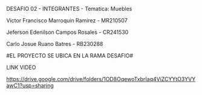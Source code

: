DESAFIO 02 - INTEGRANTES -  Tematica: Muebles

Victor Francisco Marroquin Ramirez - MR210507

Jeferson Edenilson Campos Rosales - CR241530

Carlo Josue Ruano Batres - RB230288 

#EL PROYECTO SE UBICA EN LA RAMA DESAFIO#

LINK VIDEO

https://drive.google.com/drive/folders/1OD8OqewoTxbrIaq4ViZCYYtO3YVYawC1?usp=sharing

